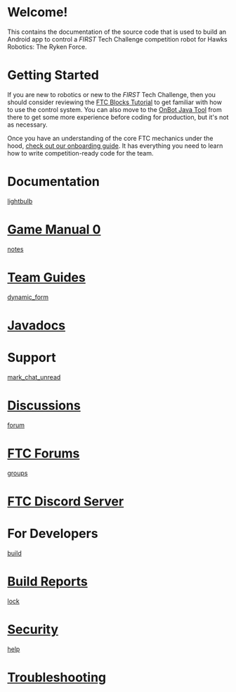 # Welcome!
This contains the documentation of the source code that is used to build an Android app to control a *FIRST* Tech Challenge competition robot for Hawks Robotics: The Ryken Force.

# Getting Started
If you are new to robotics or new to the *FIRST* Tech Challenge, then you should consider reviewing the [FTC Blocks Tutorial](https://github.com/FIRST-Tech-Challenge/FtcRobotController/wiki/Blocks-Tutorial) to get familiar with how to use the control system. You can also move to the [OnBot Java Tool](https://github.com/FIRST-Tech-Challenge/FtcRobotController/wiki/OnBot-Java-Tutorial) from there to get some more experience before coding for production, but it's not as necessary.

Once you have an understanding of the core FTC mechanics under the hood, [check out our onboarding guide](https://xaverianteamrobotics.github.io/FtcRobotController/onboarding). It has everything you need to learn how to write competition-ready code for the team.

# Documentation
<div class="cards">
    <a class="btn card" href="https://gm0.org/en/latest/docs/software/index.html">
        <div class="material-icons-sharp card-img">
            lightbulb
        </div>
        <h1>Game Manual 0</h1>
    </a>
    <a class="btn card" href="./guides">
        <div class="material-icons-sharp card-img">
            notes
        </div>
        <h1>Team Guides</h1>
    </a>
    <a class="btn card" href="./javadocs">
        <div class="material-icons-sharp card-img">
            dynamic_form
        </div>
        <h1>Javadocs</h1>
    </a>
</div>

# Support
<div class="cards">
    <a class="btn card" href="https://github.com/XaverianTeamRobotics/FtcRobotController/discussions">
        <div class="material-icons-sharp card-img">
            mark_chat_unread
        </div>
        <h1>Discussions</h1>
    </a>
    <a class="btn card" href="https://ftcforum.firstinspires.org/forum/ftc-technology">
        <div class="material-icons-sharp card-img">
            forum
        </div>
        <h1>FTC Forums</h1>
    </a>
    <a class="btn card" href="https://discord.com/invite/first-tech-challenge">
        <div class="material-icons-sharp card-img">
            groups
        </div>
        <h1>FTC Discord Server</h1>
    </a>
</div>

# For Developers
<div class="cards">
    <a class="btn card" href="./reports">
        <div class="material-icons-sharp card-img">
            build
        </div>
        <h1>Build Reports</h1>
    </a>
    <a class="btn card" href="https://github.com/XaverianTeamRobotics/FtcRobotController/security">
        <div class="material-icons-sharp card-img">
            lock
        </div>
        <h1>Security</h1>
    </a>
    <a class="btn card" href="https://github.com/FIRST-Tech-Challenge/FtcRobotController/wiki/Troubleshooting">
        <div class="material-icons-sharp card-img">
            help
        </div>
        <h1>Troubleshooting</h1>
    </a>
</div>
